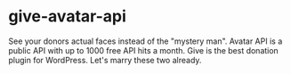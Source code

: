 # give-avatar-api
See your donors actual faces instead of the "mystery man". Avatar API is a public API with up to 1000 free API hits a month. Give is the best donation plugin for WordPress. Let's marry these two already.
